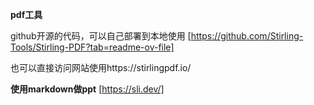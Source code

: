**pdf工具**

github开源的代码，可以自己部署到本地使用
[https://github.com/Stirling-Tools/Stirling-PDF?tab=readme-ov-file]

也可以直接访问网站使用https://stirlingpdf.io/


**使用markdown做ppt**
[https://sli.dev/]